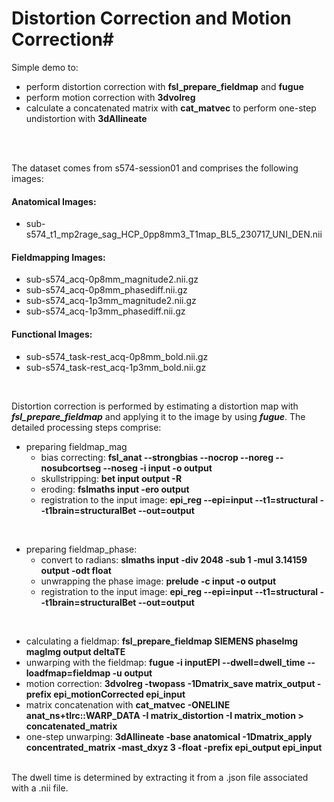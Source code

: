 # Distortion Correction and Motion Correction#


Simple demo to:

- perform distortion correction with **fsl_prepare_fieldmap** and **fugue**
- perform motion correction with **3dvolreg**
- calculate a concatenated matrix with **cat_matvec** to perform one-step undistortion with **3dAllineate**



<br>
<br>

The dataset comes from s574-session01 and comprises the following images:





#### Anatomical Images: ####
- 	sub-s574_t1_mp2rage_sag_HCP_0pp8mm3_T1map_BL5_230717_UNI_DEN.nii




#### Fieldmapping Images: ####

- 	sub-s574_acq-0p8mm_magnitude2.nii.gz
- 	sub-s574_acq-0p8mm_phasediff.nii.gz
- 	sub-s574_acq-1p3mm_magnitude2.nii.gz
- 	sub-s574_acq-1p3mm_phasediff.nii.gz


#### Functional Images: ####

- 	sub-s574_task-rest_acq-0p8mm_bold.nii.gz
- 	sub-s574_task-rest_acq-1p3mm_bold.nii.gz


<br>

Distortion correction is performed by estimating a distortion map with ***fsl_prepare_fieldmap*** and applying it to the image by using ***fugue***. The detailed processing steps comprise:

- preparing fieldmap_mag
	- bias correcting: **fsl_anat --strongbias --nocrop --noreg --nosubcortseg --noseg -i input -o output**
	- skullstripping: **bet input output -R**
	- eroding: **fslmaths input -ero output**
	- registration to the input image: **epi_reg --epi=input --t1=structural --t1brain=structuralBet --out=output**
	
<br>

- preparing fieldmap_phase:
	- convert to radians: **slmaths input -div 2048 -sub 1 -mul 3.14159 output -odt float**
	- unwrapping the phase image: **prelude -c input -o output**
	- registration to the input image: **epi_reg --epi=input --t1=structural --t1brain=structuralBet --out=output**



<br>

- calculating a fieldmap: **fsl\_prepare\_fieldmap SIEMENS phaseImg magImg output deltaTE**
- unwarping with the fieldmap: **fugue -i inputEPI --dwell=dwell\_time --loadfmap=fieldmap -u output**
- motion correction: **3dvolreg -twopass -1Dmatrix\_save matrix\_output -prefix epi_motionCorrected epi\_input**
- matrix concatenation with **cat\_matvec -ONELINE anat_ns+tlrc::WARP_DATA -I matrix\_distortion -I matrix\_motion > concatenated\_matrix**
- one-step unwarping: **3dAllineate -base anatomical -1Dmatrix\_apply concentrated\_matrix -mast\_dxyz 3 -float -prefix epi\_output epi\_input**


<br>
The dwell time is determined by extracting it from a .json file associated with a .nii file.

